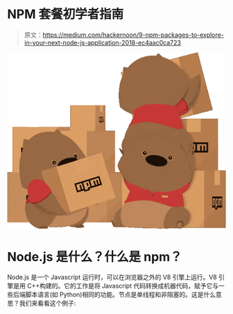 # NPM 套餐初学者指南

> 原文：<https://medium.com/hackernoon/9-npm-packages-to-explore-in-your-next-node-js-application-2018-ec4aac0ca723>

![](img/0068cacf93193bc950c7d4d493a00d64.png)

# Node.js 是什么？什么是 npm？

Node.js 是一个 Javascript 运行时，可以在浏览器之外的 V8 引擎上运行。V8 引擎是用 C++构建的。它的工作是将 Javascript 代码转换成机器代码，赋予它与一些后端脚本语言(如 Python)相同的功能。节点是单线程和非阻塞的。这是什么意思？我们来看看这个例子: